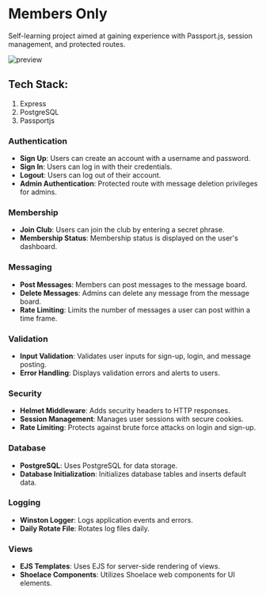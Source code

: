 # Members Only

Self-learning project aimed at gaining experience with Passport.js, session management, and protected routes.

![preview](https://github.com/user-attachments/assets/a00bd8b5-101e-4238-9f92-f10491b1f726)

## Tech Stack:
1. Express
2. PostgreSQL
3. Passportjs

### Authentication
- **Sign Up**: Users can create an account with a username and password.
- **Sign In**: Users can log in with their credentials.
- **Logout**: Users can log out of their account.
- **Admin Authentication**: Protected route with message deletion privileges for admins.

### Membership
- **Join Club**: Users can join the club by entering a secret phrase.
- **Membership Status**: Membership status is displayed on the user's dashboard.

### Messaging
- **Post Messages**: Members can post messages to the message board.
- **Delete Messages**: Admins can delete any message from the message board.
- **Rate Limiting**: Limits the number of messages a user can post within a time frame.

### Validation
- **Input Validation**: Validates user inputs for sign-up, login, and message posting.
- **Error Handling**: Displays validation errors and alerts to users.

### Security
- **Helmet Middleware**: Adds security headers to HTTP responses.
- **Session Management**: Manages user sessions with secure cookies.
- **Rate Limiting**: Protects against brute force attacks on login and sign-up.

### Database
- **PostgreSQL**: Uses PostgreSQL for data storage.
- **Database Initialization**: Initializes database tables and inserts default data.

### Logging
- **Winston Logger**: Logs application events and errors.
- **Daily Rotate File**: Rotates log files daily.

### Views
- **EJS Templates**: Uses EJS for server-side rendering of views.
- **Shoelace Components**: Utilizes Shoelace web components for UI elements.
